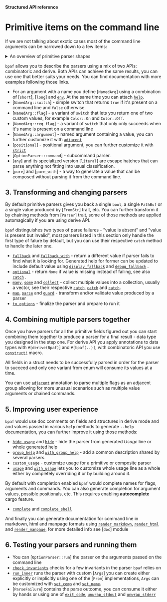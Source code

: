 #### Structured API reference

# Primitive items on the command line

If we are not talking about exotic cases most of the command line arguments can be narrowed
down to a few items:
<details>
<summary>An overview of primitive parser shapes</summary>

- an option with a short or a long name: `-v` or `--verbose`, short options can sometimes be
  squashed together: `-vvv` can be parsed the same as `-v -v -v` passed separately.
  If such option is parsed into a `bool` `bpaf` documentation calls them *switches*, if it
  parses into some fixed value - it's a *flag*.

  <details>
  <summary>Examples of flags and switches</summary>
  <div class="code-wrap">
  <pre>
  cargo build <span style="font-weight: bold">--release</span>
  cargo test <span style="font-weight: bold">-q</span>
  cargo asm <span style="font-weight: bold">--intel</span>
  </pre>
  </div>
  </details>

- an option with a short or a long name with extra value attached: `-p PACKAGE` or
  `--package PACKAGE`. Value can also be separated by `=` sign from the name or, in case
  of a short name, be adjacent to it: `--package=bpaf` and `-pbpaf`.
  `bpaf` documentation calls them *arguments*.


  <details>
  <summary>Examples of arguments</summary>
  <div class="code-wrap">
  <pre>
  cargo build <span style="font-weight: bold">--package bpaf</span>
  cargo test <span style="font-weight: bold">-j2</span>
  cargo check <span style="font-weight: bold">--bin=megapotato</span>
  </pre>
  </div>
  </details>

- value taken from a command line just by being in the correct position and not being a flag.
  `bpaf` documentation calls them *positionals*.

  <details>
  <summary>Examples of positionals</summary>
  <div class="code-wrap">
  <pre>
  cat <span style="font-weight: bold">/etc/passwd</span>
  rm -rf <span style="font-weight: bold">target</span>
  man <span style="font-weight: bold">gcc</span>
  </pre>
  </div>
  </details>

- a positional item that starts a whole new set of options with a separate help message.
  `bpaf` documentation calls them *commands* or *subcommands*.

  <details>
  <summary>Examples of subcommands</summary>
  <div class="code-wrap">
  <pre>
  cargo <span style="font-weight: bold">build --release</span>
  cargo <span style="font-weight: bold">clippy</span>
  cargo <span style="font-weight: bold">asm --intel --everything</span>
  </pre>
  </div>
  </details>

- value can be taken from an environment variable.

  <details>
  <summary>Examples of environment variable</summary>
  <div class="code-wrap">
  <pre>
  <span style="font-weight: bold">CARGO_TARGET_DIR=~/shared</span> cargo build --release
  <span style="font-weight: bold">PASSWORD=secret</span> encrypt file
  </pre>
  </div>
  </details>

  </details>

`bpaf` allows you to describe the parsers using a mix of two APIs: combinatoric and derive.
Both APIs can achieve the same results, you can use one that better suits your needs. You can
find documentation with more examples following those links.

- For an argument with a name you define [`NamedArg`] using a combination of [`short`],
  [`long`] and [`env`](crate::env). At the same time you can attach
  [`help`](NamedArg::help).
- [`NamedArg::switch`] - simple switch that returns `true` if it's present on a command
  line and `false` otherwise.
- [`NamedArg::flag`] - a variant of `switch` that lets you return one of two custom
  values, for example `Color::On` and `Color::Off`.
- [`NamedArg::req_flag`] - a variant of `switch` that only only succeeds when it's name
  is present on a command line
- [`NamedArg::argument`] - named argument containing a value, you can further
  customize it with [`adjacent`](crate::parsers::ParseArgument::adjacent)
- [`positional`] - positional argument, you can further customize it with
  [`strict`](ParsePositional::strict)
- [`OptionParser::command`] - subcommand parser.
- [`any`] and its specialized version [`literal`] are escape hatches that can parse anything
  not fitting into usual classification.
- [`pure`] and [`pure_with`] - a way to generate a value that can be composed without parsing
  it from the command line.

## 3. Transforming and changing parsers

By default primitive parsers gives you back a single `bool`, a single `PathBuf` or a single
value produced by [`FromStr`] trait, etc. You can further transform it by chaining methods from
[`Parser`] trait, some of those methods are applied automagically if you are using derive API.

`bpaf` distinguishes two types of parse failures - "value is absent" and
"value is present but invalid", most parsers listed in this section only handle the first
type of falure by default, but you can use their respective `catch` method to handle the later
one.

- [`fallback`](Parser::fallback) and [`fallback_with`](Parser::fallback_with) - return a
  different value if parser fails to find what it is looking for. Generated help for former
  can be updated to include default value using
  [`display_fallback`](ParseFallback::display_fallback) and
  [`debug_fallback`](ParseFallback::debug_fallback) .
- [`optional`](Parser::optional) - return `None` if value is missing instead of failing, see
  also [`catch`](ParseOptional::catch) .
- [`many`](Parser::many), [`some`](Parser::some) and [`collect`](Parser::collect) - collect
  multiple values into a collection, usually a vector, see their respective
  [`catch`](ParseMany::catch), [`catch`](ParseSome::catch) and [`catch`](ParseCollect::catch).
- [`map`](Parser::map), [`parse`](Parser::parse) and [`guard`](Parser::guard) - transform
  and/or validate value produced by a parser
- [`to_options`](Parser::to_options) - finalize the parser and prepare to run it

## 4. Combining multiple parsers together

Once you have parsers for all the primitive fields figured out you can start combining them
together to produce a parser for a final result - data type you designed in the step one.
For derive API you apply annotations to data types with `#[derive(Bpaf)`] and `#[bpaf(..)]`,
with combinatoric API you use [`construct!`](crate::construct!) macro.

All fields in a struct needs to be successfully parsed in order for the parser to succeed
and only one variant from enum will consume its values at a time.

You can use [`adjacent`](ParseCon::adjacent) annotation to parse multiple flags as an adjacent
group allowing for more unusual scenarios such as multiple value arguments or chained commands.

## 5. Improving user experience

`bpaf` would use doc comments on fields and structures in derive mode and and values passed
in various `help` methods to generate `--help` documentation, you can further improve it
using those methods:

- [`hide_usage`](Parser::hide_usage) and [`hide`](Parser::hide) - hide the parser from
  generated *Usage* line or whole generated help
- [`group_help`](Parser::group_help) and [`with_group_help`](Parser::with_group_help) -
  add a common description shared by several parsers
- [`custom_usage`](Parser::custom_usage) - customize usage for a primitive or composite parser
- [`usage`](OptionParser::usage) and [`with_usage`](OptionParser::with_usage) lets you to
  customize whole usage line as a whole either by completely overriding it or by building around it.

By default with completion enabled `bpaf` would complete names for flags, arguments and
commands. You can also generate completion for argument values, possible positionals, etc.
This requires enabling **autocomplete** cargo feature.

- [`complete`](Parser::complete) and [`complete_shell`](Parser::complete_shell)

And finally you can generate documentation for command line in markdown, html and manpage
formats using [`render_markdown`](OptionParser::render_markdown),
[`render_html`](OptionParser::render_html) and [`render_manpage`](OptionParser::render_manpage),
for more detailed info see [`doc`] module

## 6. Testing your parsers and running them
- You can [`OptionParser::run`] the parser on the arguments passed on the command line
- [`check_invariants`](OptionParser::check_invariants) checks for a few invariants in the
  parser `bpaf` relies on
- [`run_inner`](OptionParser::run_inner) runs the parser with custom [`Args`] you can create
  either explicitly or implicitly using one of the [`From`] implementations, `Args` can be
  customized with [`set_comp`](Args::set_comp) and [`set_name`](Args::set_name).
- [`ParseFailure`] contains the parse outcome, you can consume it either by hands or using one
  of [`exit_code`](ParseFailure::exit_code), [`unwrap_stdout`](ParseFailure::unwrap_stdout) and
  [`unwrap_stderr`](ParseFailure::unwrap_stderr)
